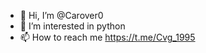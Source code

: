 - 👋 Hi, I’m @Carover0
- 👀 I’m interested in python
- 📫 How to reach me https://t.me/Cvg_1995


<!---
Carover0/Carover0 is a ✨ special ✨ repository because its `README.md` (this file) appears on your GitHub profile.
You can click the Preview link to take a look at your changes.
--->
